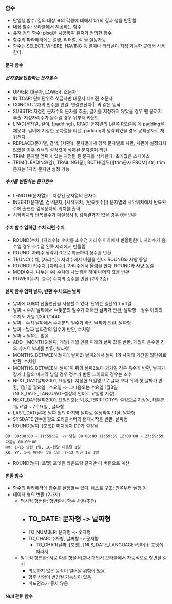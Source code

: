 ### 함수
 - 단일행 함수: 질의 대상 표의 각행에 대해서 1개의 결과 행을 반환함
 - 내장 함수: 오라클에서 제공하는 함수
 - 유저 정의 함수: plsql을 사용하여 유저가 정의한 함수
 - 함수의 파라메터에는 열명, 리터럴, 식 을 설정가능
 - 함수는 SELECT, WHERE, HAVING 등 열이나 리터널이 지정 가능한 곳에서 사용한다.
#### 문자 함수
##### 문자열을 반환하는 문자함수
 - UPPER: 대문자, LOWER: 소문자
 - INITCAP: 단어단위로 첫글자만 대문자 나머진 소문자
 - CONCAT: 2개의 인수를 연결, 연결연산자 || 와 같은 동작
 - SUBSTR: 지정한 문자수의 문자를 추출, 길이를 지정하지 않았을 경우 맨 끝까지 추출, 지정자리수가 음수일 경우 뒤부터 카운트
 - LPAD(문자열, 길이, [padding]), RPAD: 문자열의 L왼쪽 R오른쪽 에 padding을 채운다. 길이에 지정한 문자열을 리턴, padding이 생략되었을 경우 공백문자로 채워진다.
 - REPLACE(문자열, 검색, [치환]): 문자열에서 검색 문자열로 치환, 치환이 설정되지 않았을 경우 검색의 설정값이 삭제된 문자열이 리턴
 - TRIM: 문자열 앞뒤에 있는 지정된 된 문자를 삭제한다. 초기값은 스페이스.
 - TRIM([LEADING(앞), TRAILING(끝), BOTH(앞뒤)][trim문자 FROM] str) trim문자는 1자리 문자만 설정 가능 
##### 수치를 반환하는 문자함수
 - LENGTH(문자열):　지정된 문자열의 문자수
 - INSERT(문자열, 검색문자, [시작위치, [반복횟수]]) 문자열의 시작위치에서 반복횟수에 출현한 검색문자의 위치를 출력
 - 시작위치와 반복횟수가 미설정시 1, 검색결과가 없을 경우 0을 반환 
#### 수치 함수 입력값 수치 리턴 수치
 - ROUND(수치, [자리수]): 수치를 소수점 자리수 이하에서 반올림한다. 자리수가 음수일 경우 소수점 왼쪽 자리에서 반올림. 
 - ROUND: 자리수 생략시 0으로 취급하여 정수를 반환 
 - TRUNC(수치, [자리수]): 자리수에서 버림을 한다. ROUND와 사양 동일
 - ROUNDUP(수치, [자리수]): 자리수에서 올림을 한다. ROUND와 사양 동일
 - MOD(수치, 나누는 수) 수치에 나눗셈을 하여 나머지 값을 반환
 - POWER(수치, 승수) 수치의 승수를 반환 (2의 3승)
#### 날짜 함수 입력 날짜, 반환 수치 또는 날짜
 - 날짜에 대해여 산술연산을 사용할수 있다. 단위는 일단위 1 = 1일
 - 날짜 + 수치 날짜에서 수칯분의 일수가 더해진 날짜가 반환, 날짜형　정수 이외의 수치도 가능 1/24 1/1440
 - 날짜 - 수치 날짜에서 수치분의 일수가 빠진 날짜가 반환, 날짜형
 - 날짜 - 날짜 날짜간의 일수가 반환, 수치형
 - 날짜 + 날짜는 없음
 - ADD＿MONTHS(날짜, 개월) 개월 만큼 미래의 날짜 값을 반환, 개월이 음수일 경우 과거의 날짜를 반환, 날짜형
 - MONTHS_BETWEEN(날짜1, 날짜2) 날짜2에서 날짜 1의  사이의 기간을 월단위로 반환, 수치형
 - MONTHS_BETWEEN: 날짜1이 뒤의 날짜2보다 과거일 경우 음수가 반환, 날짜가 같거나 달의 마지막 날일 경우 정수가 반환 그이외의 경우는 소수
 - NEXT_DAY(날짜2001, 요일명): 지정한 요일명으로 날짜 보다 뒤의 첫 날짜가 반환, 1월1일 월요일 , 수요일 -> 그다음오는 수요일 1월3일 (NLS_DATE_LANGUAGE설정의 언어로 요일명 지정)
 - NEXT_DAY(날짜2001, 요일번호): NLS_TERRITORY의 설정으로 지정됨, 대부분 1일요일 ~ 7토요일 , 날짜형
 - LAST_DAT(날짜) 날짜 월의 마지막 날짜로 설정하여 반환, 날짜형
 - SYSDATE 인수불필요 오라클서버의 현재시작을 반환, 날짜형
 - ROUND(날짜, [포멧]) 미지정지 DD가 설정됨
``` 
DD: 00:00:00 ~ 11:59:59　-> 당일 00:00:00 11:59:59 12:00:00 ~ 23:59:59 다음날 00:00:00
MM: 1~15 당월 1일, 16~월말 다음달 1일 
RR, YY: 1~6 해당년 1월 1일, 7~12 익년 1월 1일
```
 - ROUND(날짜, 포멧) 포멧은 라운드랑 같지만 다 버림으로 계산
#### 변환 함수 
 - 함수의 파라메터에 함수를 설정할수 있다. 네스트 구조: 안쪽부터 실행 됨
 - 데이터 형의 변환 (2가지)
   - 명시적 형변환: 형변환시 함수 사용(추천)
     - TO_DATE: 문자형 -> 날짜형
       - 
     - TO_NUMBER: 문자형 -> 숫자형
     - TO_CHAR: 수자형, 날짜형 -> 문자형
       - TO_CHAR(날짜, [포멧], [NLS_DATE_LANGUAGE=언어]): 포멧에 따라서 
   - 암묵적 형변환: 서로 다른 형을 비교나 대입시 오라클에서 자동적으로 형변환 실시
     - 의도하지 않은 동작이 일어날 위험이 있음.
     - 향후 사양이 변경될 가능성이 있음
     - 퍼포먼스가 좋지 않음
#### Null 관련 함수 
